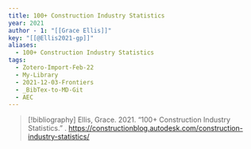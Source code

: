 ```yaml
---
title: 100+ Construction Industry Statistics
year: 2021
author - 1: "[[Grace Ellis]]"
key: "[[@Ellis2021-gp]]"
aliases:
  - 100+ Construction Industry Statistics
tags:
  - Zotero-Import-Feb-22
  - My-Library
  - 2021-12-03-Frontiers
  - _BibTex-to-MD-Git
  - AEC
---
```


> [!bibliography]
> Ellis, Grace. 2021. “100+ Construction Industry Statistics.” . https://constructionblog.autodesk.com/construction-industry-statistics/